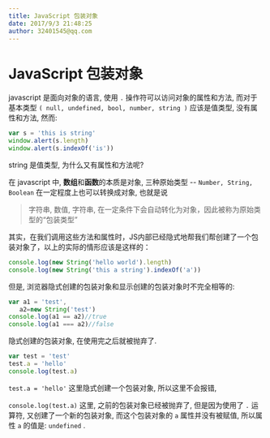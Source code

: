 ```yaml
---
title: JavaScript 包装对象
date: 2017/9/3 21:48:25
author: 32401545@qq.com
---
```




#  JavaScript 包装对象



javascript 是面向对象的语言, 使用 `.` 操作符可以访问对象的属性和方法, 而对于基本类型 `( null, undefined, bool, number, string )` 应该是值类型, 没有属性和方法, 然而:

```javascript
var s = 'this is string'
window.alert(s.length)
window.alert(s.indexOf('is'))
```

string 是值类型, 为什么又有属性和方法呢?

在 javascript 中, **数组**和**函数**的本质是对象, 三种原始类型 -- `Number, String, Boolean` 在一定程度上也可以转换成对象, 也就是说

> 字符串, 数值, 字符串, 在一定条件下会自动转化为对象，因此被称为原始类型的“包装类型”

其实，在我们调用这些方法和属性时，JS内部已经隐式地帮我们帮创建了一个包装对象了，以上的实际的情形应该是这样的：

```javascript
console.log(new String('hello world').length)
console.log(new String('this a string').indexOf('a'))
```

但是, 浏览器隐式创建的包装对象和显示创建的包装对象时不完全相等的:

```javascript
var a1 = 'test',
   a2=new String('test')
console.log(a1 == a2)//true
console.log(a1 === a2)//false
```

隐式创建的包装对象, 在使用完之后就被抛弃了. 

```javascript
var test = 'test'
test.a = 'hello'
console.log(test.a)
```

`test.a = 'hello'` 这里隐式创建一个包装对象, 所以这里不会报错, 

`console.log(test.a)` 这里, 之前的包装对象已经被抛弃了, 但是因为使用了 `.` 运算符, 又创建了一个新的包装对象, 而这个包装对象的 `a` 属性并没有被赋值,  所以属性 `a` 的值是: `undefined` .


